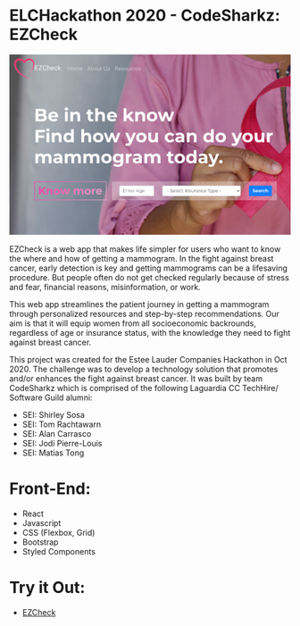 # ELCHackathon 2020 - CodeSharkz: EZCheck 
![EZCheck Landing Page](/team-project/public/ezcheck2.png)<br/>

EZCheck is a web app that makes life simpler for users who want to know the where and how of getting a mammogram. In the fight against breast cancer, early detection is key and getting mammograms can be a lifesaving procedure. But people often do not get checked regularly because of stress and fear, financial reasons, misinformation, or work.

This web app streamlines the patient journey in getting a mammogram through personalized resources and step-by-step recommendations. Our aim is that it will equip women from all socioeconomic backrounds, regardless of age or insurance status, with the knowledge they need to fight against breast cancer.

This project was created for the Estee Lauder Companies Hackathon in Oct 2020. The challenge was to develop a technology solution that promotes and/or enhances the fight against breast cancer. It was built by team CodeSharkz which is comprised of the following Laguardia CC TechHire/ Software Guild alumni:

* SEI: Shirley Sosa
* SEI: Tom Rachtawarn
* SEI: Alan Carrasco
* SEI: Jodi Pierre-Louis 
* SEI: Matias Tong

# Front-End:
* React
* Javascript
* CSS (Flexbox, Grid)
* Bootstrap
* Styled Components


# Try it Out:
* [EZCheck](https://sharp-wiles-a65094.netlify.app)



